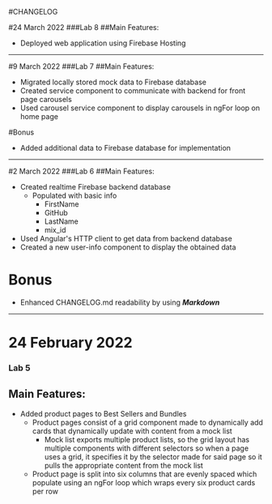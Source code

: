 #CHANGELOG

#24 March 2022
###Lab 8
##Main Features:
- Deployed web application using Firebase Hosting
----------------------------------------

#9 March 2022
###Lab 7
##Main Features:
- Migrated locally stored mock data to Firebase database
- Created service component to communicate with backend for front page carousels 
- Used carousel service component to display carousels in ngFor loop on home page

#Bonus
- Added additional data to Firebase database for implementation
----------------------------------------

#2 March 2022
###Lab 6
##Main Features:
- Created realtime Firebase backend database
  - Populated with basic info
    - FirstName
    - GitHub
    - LastName
    - mix_id
- Used Angular's HTTP client to get data from backend database
- Created a new user-info component to display the obtained data

# Bonus
- Enhanced CHANGELOG.md readability by using ***Markdown***

----------------------------------------
# 24 February 2022
### Lab 5

## Main Features:
- Added product pages to Best Sellers and Bundles
  - Product pages consist of a grid component made to dynamically add cards that dynamically
    update with content from a mock list
    - Mock list exports multiple product lists, so the grid layout has multiple components with different
      selectors so when a page uses a grid, it specifies it by the selector made for said page so
      it pulls the appropriate content from the mock list
  - Product page is split into six columns that are evenly spaced which populate using an ngFor loop which wraps
    every six product cards per row
